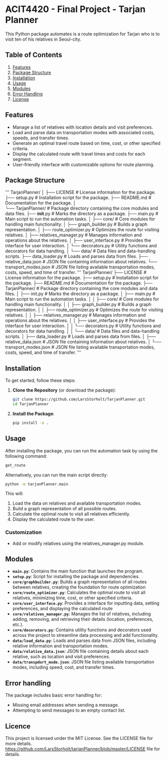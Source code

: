 
# ACIT4420 - Final Project - Tarjan Planner 

This Python package automates is a route optimization for Tarjan who is to visit ten of his relatives in Seoul-city. 

## Table of Contents
1. [Features](#features)
2. [Package Structure](#package-structure)
3. [Installation](#installation)
4. [Usage](#usage)
5. [Modules](#modules)
6. [Error Handling](#error-handling)
7. [License](#license)


## Features
- Manage a list of relatives with location details and visit preferences.
- Load and parse data on transportation modes with associated costs, speeds, and transfer times.
- Generate an optimal travel route based on time, cost, or other specified criteria.
- Display the calculated route with travel times and costs for each segment.
- User-friendly interface with customizable options for route planning.

## Package Structure
'''
TarjanPlanner/
│
├── LICENSE                  # License information for the package.
├── setup.py                 # Installation script for the package.
├── README.md                # Documentation for the package.
│              
└── TarjanPlanner/           # Package directory containing the core modules and data files.
    ├── __init__.py          # Marks the directory as a package.
    ├── main.py              # Main script to run the automation tasks.
    │ 
    ├── core/                # Core modules for handling main functionality.
    │   ├── graph_builder.py       # Builds a graph representation.
    │   ├── route_optimizer.py     # Optimizes the route for visiting relatives.
    │   ├── relatives_manager.py   # Manages information and operations about the relatives.
    │   ├── user_interface.py      # Provides the interface for user interaction.
    │   └── decorators.py          # Utility functions and decorators for data handling.
    │ 
    └── data/                      # Data files and data-handling scripts.
        ├── data_loader.py         # Loads and parses data from files.
        ├── relative_data.json     # JSON file containing information about relatives.
        └── transport_modes.json   # JSON file listing available transportation modes, costs, speed, and time of transfer.
'''
TarjanPlanner/ 
├── LICENSE                   # License information for the package. 
├── setup.py                  # Installation script for the package. 
├── README.md                 # Documentation for the package. 
├── TarjanPlanner/            # Package directory containing the core modules and data files. 
│ ├── init.py                 # Marks the directory as a package. 
│ ├── main.py                 # Main script to run the automation tasks. 
│ │ ├── core/                 # Core modules for handling main functionality. 
│ │ ├── graph_builder.py      # Builds a graph representation. 
│ │ ├── route_optimizer.py    # Optimizes the route for visiting relatives. 
│ │ ├── relatives_manager.py  # Manages information and operations about the relatives. 
│ │ ├── user_interface.py     # Provides the interface for user interaction. 
│ │ └── decorators.py         # Utility functions and decorators for data handling. 
│ │ └── data/                 # Data files and data-handling scripts. 
│ ├── data_loader.py          # Loads and parses data from files. 
│ ├── relative_data.json      # JSON file containing information about relatives. 
│ └── transport_modes.json    # JSON file listing available transportation modes, costs, speed, and time of transfer.
'''

## Installation 

To get started, follow these steps:
1. **Clone the Repository** (or download the package): 
   ```bash
   git clone https://github.com/LarsStorholt/TarjanPlanner.git 
   cd TarjanPlanner 
   ``` 

2. **Install the Package**:
   ```bash
   pip install -e .
   ```
## Usage 
After installing the package, you can run the automation task by using the following command:
   ```bash
   get_route
   ```
Alternatively, you can run the main script directly:
   ```bash
   python -m tarjanPlanner.main
   ```

This will:

1. Load the data on relatives and available transportation modes.
2. Build a graph representation of all possible routes.
3. Calculate the optimal route to visit all relatives efficiently.
4. Display the calculated route to the user.

### Customization
* Add or modify relatives using the relatives_manager.py module.


## Modules 
- **`main.py`**: Contains the main function that launches the program.
- **`setup.py`**: Script for installing the package and dependencies.
- **`core/graphbuilder.py`**: Builds a graph representation of all routes between relatives, creating the foundation for route optimization
- **`core/route_optimizer.py`**: Calculates the optimal route to visit all relatives, minimizing time, cost, or other specified criteria.
- **`core/user_interface.py`**: Provides a interface for inputting data, setting preferences, and displaying the calculated route
- **`core/relatives_manager.py`**: Manages the list of relatives, including adding, removing, and retrieving their details (location, preferences, etc.).
- **`core/decorators.py`**: Contains utility functions and decorators used across the project to streamline data processing and add functionality.
- **`data/load_data.py`**: Loads and parses data from JSON files, including relative information and transportation modes.
- **`data/relative_data.json`**: JSON file containing details about each relative, such as location and visit preferences.
- **`data/transpdort_mode.json`**: JSON file listing available transportation modes, including speed, cost, and transfer times.


## Error handling 
The package includes basic error handling for:

- Missing email addresses when sending a message.
- Attempting to send messages to an empty contact list.


## Licence
This project is licensed under the MIT License. See the LICENSE file for more details.
https://github.com/LarsStorholt/tarjanPlanner/blob/master/LICENSE file for details.
